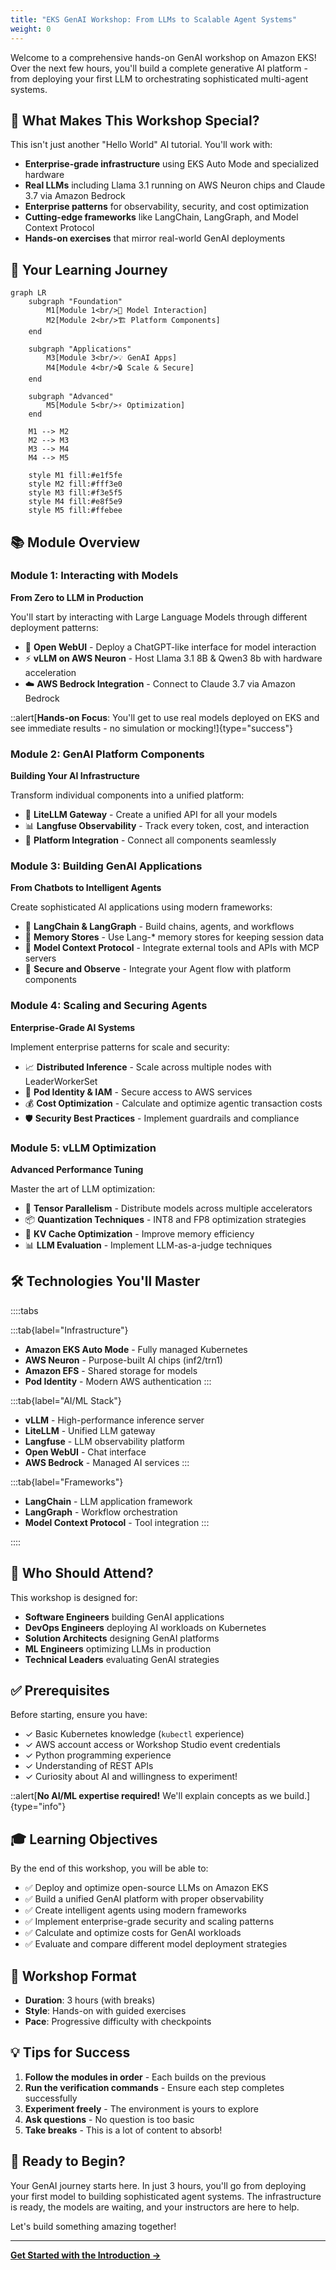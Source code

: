 ```yaml
---
title: "EKS GenAI Workshop: From LLMs to Scalable Agent Systems"
weight: 0
---
```


Welcome to a comprehensive hands-on GenAI workshop on Amazon EKS! Over the next few hours, you'll build a complete generative AI platform - from deploying your first LLM to orchestrating sophisticated multi-agent systems.

## 🎯 What Makes This Workshop Special?

This isn't just another "Hello World" AI tutorial. You'll work with:

- **Enterprise-grade infrastructure** using EKS Auto Mode and specialized hardware
- **Real LLMs** including Llama 3.1 running on AWS Neuron chips and Claude 3.7 via Amazon Bedrock
- **Enterprise patterns** for observability, security, and cost optimization
- **Cutting-edge frameworks** like LangChain, LangGraph, and Model Context Protocol
- **Hands-on exercises** that mirror real-world GenAI deployments

## 🚀 Your Learning Journey

```mermaid
graph LR
    subgraph "Foundation"
        M1[Module 1<br/>🤖 Model Interaction]
        M2[Module 2<br/>🏗️ Platform Components]
    end
    
    subgraph "Applications"
        M3[Module 3<br/>💡 GenAI Apps]
        M4[Module 4<br/>🔒 Scale & Secure]
    end
    
    subgraph "Advanced"
        M5[Module 5<br/>⚡ Optimization]
    end
    
    M1 --> M2
    M2 --> M3
    M3 --> M4
    M4 --> M5
    
    style M1 fill:#e1f5fe
    style M2 fill:#fff3e0
    style M3 fill:#f3e5f5
    style M4 fill:#e8f5e9
    style M5 fill:#ffebee
```

## 📚 Module Overview

### Module 1: Interacting with Models
**From Zero to LLM in Production**

You'll start by interacting with Large Language Models through different deployment patterns:

- 💬 **Open WebUI** - Deploy a ChatGPT-like interface for model interaction
- ⚡ **vLLM on AWS Neuron** - Host Llama 3.1 8B & Qwen3 8b with hardware acceleration
- ☁️ **AWS Bedrock Integration** - Connect to Claude 3.7 via Amazon Bedrock

::alert[**Hands-on Focus**: You'll get to use real models deployed on EKS and see immediate results - no simulation or mocking!]{type="success"}

### Module 2: GenAI Platform Components
**Building Your AI Infrastructure**

Transform individual components into a unified platform:

- 🔄 **LiteLLM Gateway** - Create a unified API for all your models
- 📊 **Langfuse Observability** - Track every token, cost, and interaction
- 🔧 **Platform Integration** - Connect all components seamlessly

### Module 3: Building GenAI Applications
**From Chatbots to Intelligent Agents**

Create sophisticated AI applications using modern frameworks:

- 🔗 **LangChain & LangGraph** - Build chains, agents, and workflows
- 💾 **Memory Stores** - Use Lang-* memory stores for keeping session data
- 🔧 **Model Context Protocol** - Integrate external tools and APIs with MCP servers
- 🤖 **Secure and Observe** - Integrate your Agent flow with platform components


### Module 4: Scaling and Securing Agents
**Enterprise-Grade AI Systems**

Implement enterprise patterns for scale and security:

- 📈 **Distributed Inference** - Scale across multiple nodes with LeaderWorkerSet
- 🔐 **Pod Identity & IAM** - Secure access to AWS services
- 💰 **Cost Optimization** - Calculate and optimize agentic transaction costs
- 🛡️ **Security Best Practices** - Implement guardrails and compliance

### Module 5: vLLM Optimization
**Advanced Performance Tuning**

Master the art of LLM optimization:

- 🔄 **Tensor Parallelism** - Distribute models across multiple accelerators
- 📦 **Quantization Techniques** - INT8 and FP8 optimization strategies
- 💾 **KV Cache Optimization** - Improve memory efficiency
- 📊 **LLM Evaluation** - Implement LLM-as-a-judge techniques

## 🛠️ Technologies You'll Master

::::tabs

:::tab{label="Infrastructure"}
- **Amazon EKS Auto Mode** - Fully managed Kubernetes
- **AWS Neuron** - Purpose-built AI chips (inf2/trn1)
- **Amazon EFS** - Shared storage for models
- **Pod Identity** - Modern AWS authentication
:::

:::tab{label="AI/ML Stack"}
- **vLLM** - High-performance inference server
- **LiteLLM** - Unified LLM gateway
- **Langfuse** - LLM observability platform
- **Open WebUI** - Chat interface
- **AWS Bedrock** - Managed AI services
:::

:::tab{label="Frameworks"}
- **LangChain** - LLM application framework
- **LangGraph** - Workflow orchestration
- **Model Context Protocol** - Tool integration
:::

::::

## 👥 Who Should Attend?

This workshop is designed for:

- **Software Engineers** building GenAI applications
- **DevOps Engineers** deploying AI workloads on Kubernetes
- **Solution Architects** designing GenAI platforms
- **ML Engineers** optimizing LLMs in production
- **Technical Leaders** evaluating GenAI strategies

## ✅ Prerequisites

Before starting, ensure you have:

- ✓ Basic Kubernetes knowledge (`kubectl` experience)
- ✓ AWS account access or Workshop Studio event credentials
- ✓ Python programming experience
- ✓ Understanding of REST APIs
- ✓ Curiosity about AI and willingness to experiment!

::alert[**No AI/ML expertise required!** We'll explain concepts as we build.]{type="info"}

## 🎓 Learning Objectives

By the end of this workshop, you will be able to:

- ✅ Deploy and optimize open-source LLMs on Amazon EKS
- ✅ Build a unified GenAI platform with proper observability
- ✅ Create intelligent agents using modern frameworks
- ✅ Implement enterprise-grade security and scaling patterns
- ✅ Calculate and optimize costs for GenAI workloads
- ✅ Evaluate and compare different model deployment strategies

## 🚦 Workshop Format

- **Duration**: 3 hours (with breaks)
- **Style**: Hands-on with guided exercises
- **Pace**: Progressive difficulty with checkpoints

## 💡 Tips for Success

1. **Follow the modules in order** - Each builds on the previous
2. **Run the verification commands** - Ensure each step completes successfully
3. **Experiment freely** - The environment is yours to explore
4. **Ask questions** - No question is too basic
5. **Take breaks** - This is a lot of content to absorb!

## 🎉 Ready to Begin?

Your GenAI journey starts here. In just 3 hours, you'll go from deploying your first model to building sophisticated agent systems. The infrastructure is ready, the models are waiting, and your instructors are here to help.

Let's build something amazing together!

---

**[Get Started with the Introduction →](/introduction/)**
